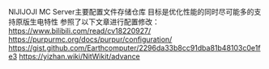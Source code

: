 NIJIJOJI MC Server主要配置文件存储仓库
目标是优化性能的同时尽可能多的支持原版生电特性
参照了以下文章进行配置修改：
https://www.bilibili.com/read/cv18220927/
https://purpurmc.org/docs/purpur/configuration/
https://gist.github.com/Earthcomputer/2296da33b8cc91dba81b48103c0e1fe3
https://yizhan.wiki/NitWikit/advance
